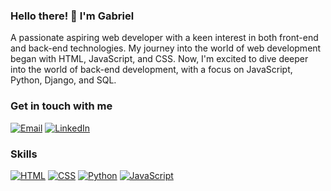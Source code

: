 ### Hello there! 👋 I'm Gabriel

A passionate aspiring web developer with a keen interest in both front-end and back-end technologies. My journey into the world of web development began with HTML, JavaScript, and CSS. Now, I'm excited to dive deeper into the world of back-end development, with a focus on JavaScript, Python, Django, and SQL.

### Get in touch with me

[![Email](https://img.shields.io/badge/Gmail-D14836?style=for-the-badge&logo=gmail&logoColor=white)](mailto:gscmonteiro@gmail.com "Email")
[![LinkedIn](https://img.shields.io/badge/LinkedIn-0077B5?style=for-the-badge&logo=linkedin&logoColor=white)](https://www.linkedin.com/in/gabriel-s-c-monteiro-908935130/ "LinkedIn")

### Skills

[![HTML](https://img.shields.io/badge/HTML-239120?style=for-the-badge&logo=html5&logoColor=white)](https://developer.mozilla.org/en-US/docs/Web/HTML)
[![CSS](https://img.shields.io/badge/CSS-239120?&style=for-the-badge&logo=css3&logoColor=white)](https://developer.mozilla.org/en-US/docs/Web/CSS)
[![Python](https://img.shields.io/badge/Python-14354C?style=for-the-badge&logo=python&logoColor=white)](https://www.python.org/)
[![JavaScript](https://img.shields.io/badge/javascript-grey?style=for-the-badge&logo=javascript)](https://developer.mozilla.org/en-US/docs/Web/JavaScript)

